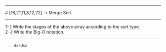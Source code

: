 <hr>
# [16,21,11,8,12,22] -> Merge Sort
<hr>
1- ) Write the stages of the above array according to the sort type. <br>
2 -) Write the Big-O notation. <br>
<hr>

        dasdsa
